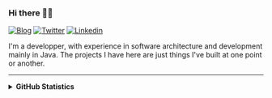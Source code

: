 ### Hi there 👋🏻

[![Blog](https://img.shields.io/badge/blog-FFA500?style=for-the-badge&logo=rss&logoColor=white)](https://dmetzler.github.io/)
[![Twitter](https://img.shields.io/badge/Twitter-1DA1F2?style=for-the-badge&logo=twitter&logoColor=white)](https://twitter.com/damienmetzler)
[![Linkedin](https://img.shields.io/badge/LinkedIn-0077B5?style=for-the-badge&logo=linkedin&logoColor=white)](https://www.linkedin.com/in/damienmetzler/)

I'm a developper, with experience in software architecture and development mainly in Java. The projects I have here are just things I've built at one point or another.

---

<details>
  <summary><b>GitHub Statistics</b></summary>
  <div>
    <img height="135px" src="https://github-readme-stats.vercel.app/api?username=dmetzler&hide_title=true&hide_border=true&show_icons=true&include_all_commits=true&count_private=true&line_height=21&theme=nord" />
    <img height="135px" src="https://github-readme-stats.vercel.app/api/top-langs/?username=dmetzler&hide=html&hide_title=true&hide_border=true&layout=compact&langs_count=8&theme=nord" />
  </div>
</details>
